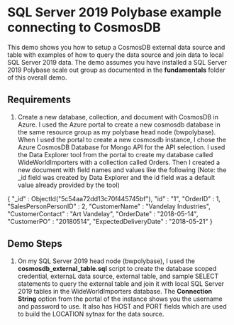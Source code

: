 # SQL Server 2019 Polybase example connecting to CosmosDB

This demo shows you how to setup a CosmosDB external data source and table with examples of how to query the data source and join data to local SQL Server 2019 data. The demo assumes you have installed a SQL Server 2019 Polybase scale out group as documented in the **fundamentals** folder of this overall demo.

## Requirements

1. Create a new database, collection, and document with CosmosDB in Azure. I used the Azure portal to create a new cosmosdb database in the same resource group as my polybase head node (bwpolybase). When I used the portal to create a new cosmosdb instance, I chose the Azure CosmosDB Database for Mongo API for the API selection. I used the Data Explorer tool from the portal to create my database called WideWorldImporters with a collection called Orders. Then I created a new document with field names and values like the following (Note: the _id field was created by Data Explorer and the id field was a default value already provided by the tool)

{
	"_id" : ObjectId("5c54aa72dd13c70f445745bf"),
	"id" : "1",
	"OrderID" : 1,
	"SalesPersonPersonID" : 2,
	"CustomerName" : "Vandelay Industries",
	"CustomerContact" : "Art Vandelay",
	"OrderDate" : "2018-05-14",
	"CustomerPO" : "20180514",
	"ExpectedDeliveryDate" : "2018-05-21"
}

## Demo Steps

1. On my SQL Server 2019 head node (bwpolybase), I used the **cosmosdb_external_table.sql** script to create the database scoped credential, externaL data source, external table, and sample SELECT statements to query the external table and join it with local SQL Server 2019 tables in the WideWorldImporters database. The **Connection String** option from the portal of the instance shows you the username and password to use. It also has HOST and PORT fields which are used to build the LOCATION sytnax for the data source.